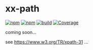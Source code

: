 # xx-path
[![npm](https://img.shields.io/npm/v/xx-path.svg)](https://www.npmjs.com/package/xx-path)
[![npm](https://img.shields.io/npm/dt/xx-path.svg)](https://www.npmjs.com/package/xx-path)
[![build](https://github.com/jazz-soft/xx-path/actions/workflows/build.yml/badge.svg)](https://github.com/jazz-soft/xx-path/actions)
[![Coverage](https://coveralls.io/repos/github/jazz-soft/xx-path/badge.svg?branch=main)](https://coveralls.io/github/jazz-soft/xx-path?branch=main)

coming soon...

see https://www.w3.org/TR/xpath-31 ...